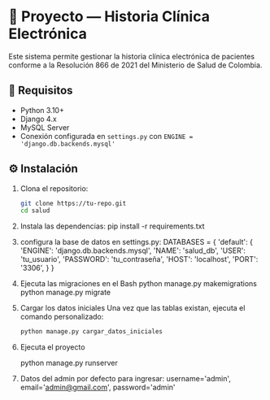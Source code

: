 
# 🏥 Proyecto — Historia Clínica Electrónica

Este sistema permite gestionar la historia clínica electrónica de pacientes conforme a la Resolución 866 de 2021 del Ministerio de Salud de Colombia.

## 🚀 Requisitos

- Python 3.10+
- Django 4.x
- MySQL Server
- Conexión configurada en `settings.py` con `ENGINE = 'django.db.backends.mysql'`

## ⚙️ Instalación

1. Clona el repositorio:
   ```bash
   git clone https://tu-repo.git
   cd salud

2. Instala las dependencias:
    pip install -r requirements.txt

3. configura la base de datos en settings.py:
    DATABASES = {
        'default': {
            'ENGINE': 'django.db.backends.mysql',
            'NAME': 'salud_db',
            'USER': 'tu_usuario',
            'PASSWORD': 'tu_contraseña',
            'HOST': 'localhost',
            'PORT': '3306',
        }
    }

4. Ejecuta las migraciones en el Bash
    python manage.py makemigrations
    python manage.py migrate

5. Cargar los datos iniciales
    Una vez que las tablas existan, ejecuta el comando personalizado:
    ```bash
   python manage.py cargar_datos_iniciales

6. Ejecuta el proyecto

    python manage.py runserver

7. Datos del admin por defecto para ingresar:
    username='admin',
    email='admin@gmail.com',
    password='admin'